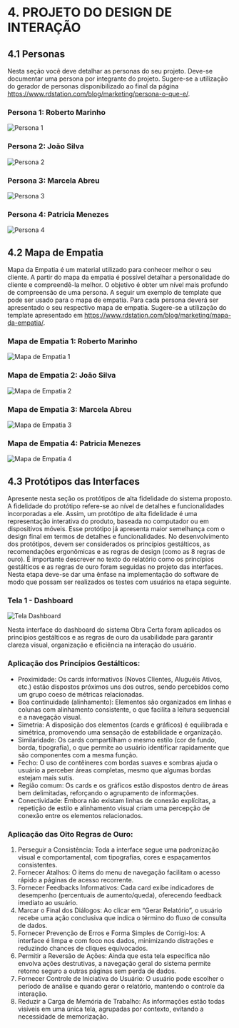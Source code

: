 # 4. PROJETO DO DESIGN DE INTERAÇÃO

## 4.1 Personas

Nesta seção você deve detalhar as personas do seu projeto. Deve-se documentar uma persona por integrante do projeto. Sugere-se a utilização do gerador de personas disponibilizado ao final da página https://www.rdstation.com/blog/marketing/persona-o-que-e/.

### Persona 1: Roberto Marinho

![Persona 1](img/personas/persona-roberto-marinho.png)

### Persona 2: João Silva

![Persona 2](img/personas/persona-joao-silva.jpg)

### Persona 3: Marcela Abreu

![Persona 3](img/personas/persona-marcela-abreu.jpg)

### Persona 4: Patricia Menezes

![Persona 4](img/personas/persona-patricia-menezes.jpg)

## 4.2 Mapa de Empatia

Mapa da Empatia é um material utilizado para conhecer melhor o seu cliente. A partir do mapa da empatia é possível detalhar a personalidade do cliente e compreendê-la melhor. O objetivo é obter um nível mais profundo de compreensão de uma persona. A seguir um exemplo de template que pode ser usado para o mapa de empatia. Para cada persona deverá ser apresentado o seu respectivo mapa de empatia. Sugere-se a utilização do template apresentado em https://www.rdstation.com/blog/marketing/mapa-da-empatia/.

### Mapa de Empatia 1: Roberto Marinho

![Mapa de Empatia 1](img/mapa-empatia/mapa-da-empatia-roberto-marinho.png)

### Mapa de Empatia 2: João Silva

![Mapa de Empatia 2](img/mapa-empatia/mapa-empatia-joao-silva.png)

### Mapa de Empatia 3: Marcela Abreu

![Mapa de Empatia 3](img/mapa-empatia/mapa-de-empatia-marcela-abreu.png)

### Mapa de Empatia 4: Patricia Menezes

![Mapa de Empatia 4](img/mapa-empatia/mapa-empatia-patricia-menezes.png)

## 4.3 Protótipos das Interfaces

Apresente nesta seção os protótipos de alta fidelidade do sistema proposto. A fidelidade do protótipo refere-se ao nível de detalhes e funcionalidades incorporadas a ele. Assim, um protótipo de alta fidelidade é uma representação interativa do produto, baseada no computador ou em dispositivos móveis. Esse protótipo já apresenta maior semelhança com o design final em termos de detalhes e funcionalidades. No desenvolvimento dos protótipos, devem ser considerados os princípios gestálticos, as recomendações ergonômicas e as regras de design (como as 8 regras de ouro). É importante descrever no texto do relatório como os princípios gestálticos e as regras de ouro foram seguidas no projeto das interfaces. Nesta etapa deve-se dar uma ênfase na implementação do software de modo que possam ser realizados os testes com usuários na etapa seguinte.

### Tela 1 - Dashboard

![Tela Dashboard](img/telas/dashboard-page.png)

Nesta interface do dashboard do sistema Obra Certa foram aplicados os princípios gestálticos e as regras de ouro da usabilidade para garantir clareza visual, organização e eficiência na interação do usuário.

### Aplicação dos Princípios Gestálticos:

- Proximidade: Os cards informativos (Novos Clientes, Aluguéis Ativos, etc.) estão dispostos próximos uns dos outros, sendo percebidos como um grupo coeso de métricas relacionadas.
- Boa continuidade (alinhamento): Elementos são organizados em linhas e colunas com alinhamento consistente, o que facilita a leitura sequencial e a navegação visual.
- Simetria: A disposição dos elementos (cards e gráficos) é equilibrada e simétrica, promovendo uma sensação de estabilidade e organização.
- Similaridade: Os cards compartilham o mesmo estilo (cor de fundo, borda, tipografia), o que permite ao usuário identificar rapidamente que são componentes com a mesma função.
- Fecho: O uso de contêineres com bordas suaves e sombras ajuda o usuário a perceber áreas completas, mesmo que algumas bordas estejam mais sutis.
- Região comum: Os cards e os gráficos estão dispostos dentro de áreas bem delimitadas, reforçando o agrupamento de informações.
- Conectividade: Embora não existam linhas de conexão explícitas, a repetição de estilo e alinhamento visual criam uma percepção de conexão entre os elementos relacionados.

### Aplicação das Oito Regras de Ouro:

1. Perseguir a Consistência: Toda a interface segue uma padronização visual e comportamental, com tipografias, cores e espaçamentos consistentes.
2. Fornecer Atalhos: O items do menu de navegação facilitam o acesso rápido a páginas de acesso recorrente.
3. Fornecer Feedbacks Informativos: Cada card exibe indicadores de desempenho (percentuais de aumento/queda), oferecendo feedback imediato ao usuário.
4. Marcar o Final dos Diálogos: Ao clicar em “Gerar Relatório”, o usuário recebe uma ação conclusiva que indica o término do fluxo de consulta de dados.
5. Fornecer Prevenção de Erros e Forma Simples de Corrigi-los: A interface é limpa e com foco nos dados, minimizando distrações e reduzindo chances de cliques equivocados.
6. Permitir a Reversão de Ações: Ainda que esta tela específica não envolva ações destrutivas, a navegação geral do sistema permite retorno seguro a outras páginas sem perda de dados.
7. Fornecer Controle de Iniciativa do Usuário: O usuário pode escolher o período de análise e quando gerar o relatório, mantendo o controle da interação.
8. Reduzir a Carga de Memória de Trabalho: As informações estão todas visíveis em uma única tela, agrupadas por contexto, evitando a necessidade de memorização.
